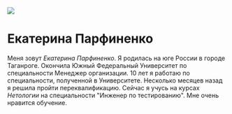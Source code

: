 <image src="C:/Users/katya/Desktop/image/DSC_3496.JPG">

# Екатерина Парфиненко

Меня зовут *Екатерина Парфиненко*. Я родилась на юге России в городе Таганроге.
Окончила Южный Федеральный Университет по специальности Менеджер организации. 10 лет я работаю по специальности, полученной в Университете. Несколько месяцев назад я решила пройти переквалификацию. Сейчас я учусь на курсах *Нетологии* на специальности "Инженер по тестированию". Мне очень нравится обучение.
